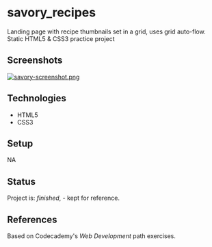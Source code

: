 # savory_recipes

Landing page with recipe thumbnails set in a grid, uses grid auto-flow. Static HTML5 & CSS3 practice project

## Screenshots
[![savory-screenshot.png](https://i.postimg.cc/vHw49vmQ/savory-screenshot.png)](https://postimg.cc/dDnQcrdX)

## Technologies
* HTML5
* CSS3

## Setup
NA 

## Status
Project is: _finished_, - kept for reference.

## References
Based on Codecademy's _Web Development_ path exercises.


